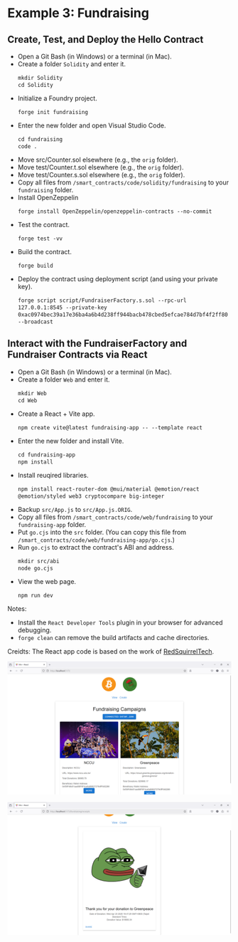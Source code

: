 # Example 3: Fundraising

## Create, Test, and Deploy the Hello Contract
+ Open a Git Bash (in Windows) or a terminal (in Mac).
+ Create a folder `Solidity` and enter it.
  ```
  mkdir Solidity
  cd Solidity
  ```
+ Initialize a Foundry project.
  ```
  forge init fundraising
  ```
+ Enter the new folder and open Visual Studio Code.
  ```
  cd fundraising
  code .
  ```
+ Move src/Counter.sol elsewhere (e.g., the `orig` folder).
+ Move test/Counter.t.sol elsewhere (e.g., the `orig` folder).
+ Move test/Counter.s.sol elsewhere (e.g., the `orig` folder).
+ Copy all files from `/smart_contracts/code/solidity/fundraising` to your `fundraising` folder.
+ Install OpenZeppelin
  ```
  forge install OpenZeppelin/openzeppelin-contracts --no-commit
  ```
+ Test the contract.
  ```
  forge test -vv
  ```
+ Build the contract.
  ```
  forge build
  ```
+ Deploy the contract using deployment script (and using your private key).
  ```
  forge script script/FundraiserFactory.s.sol --rpc-url 127.0.0.1:8545 --private-key 0xac0974bec39a17e36ba4a6b4d238ff944bacb478cbed5efcae784d7bf4f2ff80 --broadcast
  ```

## Interact with the FundraiserFactory and Fundraiser Contracts via React
+ Open a Git Bash (in Windows) or a terminal (in Mac).
+ Create a folder `Web` and enter it.
  ```
  mkdir Web
  cd Web
  ```
+ Create a React + Vite app.
  ```
  npm create vite@latest fundraising-app -- --template react
  ```
+ Enter the new folder and install Vite.
  ```
  cd fundraising-app
  npm install
  ```
+ Install reuqired libraries.
  ```
  npm install react-router-dom @mui/material @emotion/react @emotion/styled web3 cryptocompare big-integer
  ```
+ Backup `src/App.js` to `src/App.js.ORIG`.
+ Copy all files from `/smart_contracts/code/web/fundraising` to your `fundraising-app` folder.
+ Put `go.cjs` into the `src` folder.
  (You can copy this file from `/smart_contracts/code/web/fundraising-app/go.cjs`.)
+ Run `go.cjs` to extract the contract's ABI and address.
  ```
  mkdir src/abi
  node go.cjs
  ```
+ View the web page.
  ```
  npm run dev
  ```

Notes:
+ Install the `React Developer Tools` plugin in your browser for advanced debugging.
+ `forge clean` can remove the build artifacts and cache directories.

Creidts:
The React app code is based on the work of [RedSquirrelTech](https://github.com/RedSquirrelTech/hoscdev).

![image](/smart_contracts/img/fundraising-1.png)

![image](/smart_contracts/img/fundraising-2.png)

